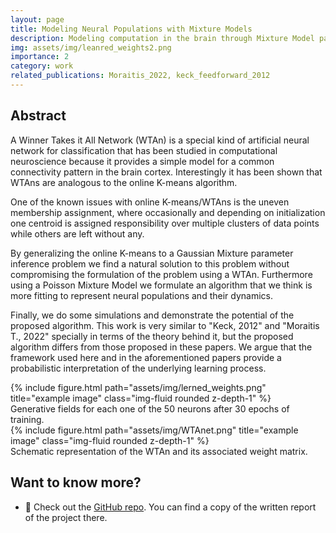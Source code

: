 ```yaml
---
layout: page
title: Modeling Neural Populations with Mixture Models
description: Modeling computation in the brain through Mixture Model parameter inference.
img: assets/img/leanred_weights2.png
importance: 2
category: work
related_publications: Moraitis_2022, keck_feedforward_2012
---
```


## Abstract
A Winner Takes it All Network (WTAn) is a special kind of artificial neural network for classification that has been studied in computational neuroscience because it provides a simple model for a common connectivity pattern in the brain cortex. Interestingly it has been shown that WTAns are analogous to the online K-means algorithm. 

One of the known issues with online K-means/WTAns is the uneven membership assignment, where occasionally and depending on initialization one centroid is assigned responsibility over multiple clusters of data points while others are left without any.

By generalizing the online K-means to a Gaussian Mixture parameter inference problem we find a natural solution to this problem without compromising the formulation of the problem using a WTAn. Furthermore using a Poisson Mixture Model we formulate an algorithm that we think is more fitting to represent neural populations and their dynamics. 

Finally, we do some simulations and demonstrate the potential of the proposed algorithm. This work is very similar to "Keck, 2012" and "Moraitis T., 2022"  specially in terms of the theory behind it, but the proposed algorithm differs from those proposed in these papers. We argue that the framework used here and in the aforementioned papers provide a probabilistic interpretation of the underlying learning process.

<div class="row">
    <div class="col-sm mt-3 mt-md-0">
        {% include figure.html path="assets/img/lerned_weights.png" title="example image" class="img-fluid rounded z-depth-1" %}
    </div>
</div>
<div class="caption">
    Generative fields for each one of the 50 neurons after 30 epochs of training.
</div>

<div class="row">
    <div class="col-sm mt-3 mt-md-0">
        {% include figure.html path="assets/img/WTAnet.png" title="example image" class="img-fluid rounded z-depth-1" %}
    </div>
</div>
<div class="caption">
    Schematic representation of the WTAn and its associated weight matrix.
</div>

## Want to know more?
- 🚀 Check out the [GitHub repo](https://github.com/Sann5/neural_populations). You can find a copy of the written report of the project there. 
